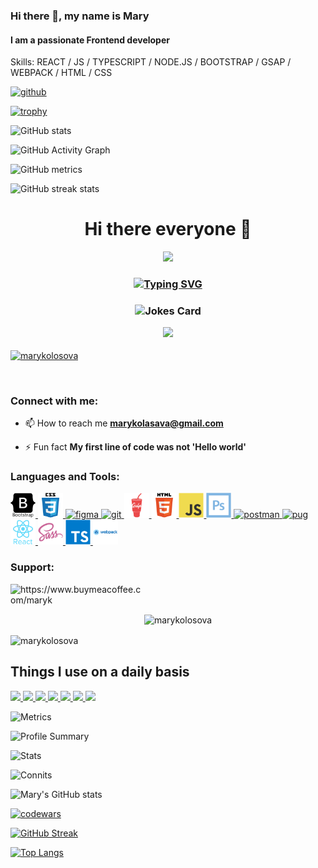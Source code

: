 ### Hi there 👋, my name is Mary
#### I am a passionate Frontend developer

Skills: REACT / JS / TYPESCRIPT / NODE.JS / BOOTSTRAP / GSAP / WEBPACK / HTML / CSS

[<img src='https://cdn.jsdelivr.net/npm/simple-icons@3.0.1/icons/github.svg' alt='github' height='40'>](https://github.com/marykolosova)  

[![trophy](https://github-profile-trophy.vercel.app/?username=marykolosova)](https://github.com/ryo-ma/github-profile-trophy)

![GitHub stats](https://github-readme-stats.vercel.app/api?username=marykolosova&show_icons=true&count_private=true)  

![GitHub Activity Graph](https://activity-graph.herokuapp.com/graph?username=marykolosova)  

![GitHub metrics](https://metrics.lecoq.io/marykolosova)  

![GitHub streak stats](https://streak-stats.demolab.com/?user=marykolosova)

<h1 align="center">Hi there everyone 👋</h1>
<p align="center">
  <img src="https://image.myanimelist.net/ui/5LYzTBVoS196gvYvw3zjwMTtg_vCyUlYd7U7yjWHox8" height="200" />
</p>

<h3 align="center">
  
  [![Typing SVG](https://readme-typing-svg.herokuapp.com?color=%2336BCF7&lines=I'm+Mary+-+a+Passionate+Frontend+developer)](https://git.io/typing-svg)
  
</h3>

<h3 align="center">
  
  ![Jokes Card](https://readme-jokes.vercel.app/api)
  
  ![](https://komarev.com/ghpvc/?username=marykolosova&color=ff69b4)  
  
</h3>

<p align="left"> <a href="https://github.com/ryo-ma/github-profile-trophy"><img src="https://github-profile-trophy.vercel.app/?username=marykolosova" alt="marykolosova" /></a> </p>

<p align="left"> <a href="https://twitter.com/" target="blank"><img src="https://img.shields.io/twitter/follow/?logo=twitter&style=for-the-badge" alt="" /></a> </p>

<h3 align="left">Connect with me:</h3>

- 📫 How to reach me **marykolasava@gmail.com**

- ⚡ Fun fact **My first line of code was not 'Hello world'**

<p align="left">
</p>

<h3 align="left">Languages and Tools:</h3>
<p align="left"> <a href="https://getbootstrap.com" target="_blank" rel="noreferrer"> <img src="https://raw.githubusercontent.com/devicons/devicon/master/icons/bootstrap/bootstrap-plain-wordmark.svg" alt="bootstrap" width="40" height="40"/> </a> <a href="https://www.w3schools.com/css/" target="_blank" rel="noreferrer"> <img src="https://raw.githubusercontent.com/devicons/devicon/master/icons/css3/css3-original-wordmark.svg" alt="css3" width="40" height="40"/> </a> <a href="https://www.figma.com/" target="_blank" rel="noreferrer"> <img src="https://www.vectorlogo.zone/logos/figma/figma-icon.svg" alt="figma" width="40" height="40"/> </a> <a href="https://git-scm.com/" target="_blank" rel="noreferrer"> <img src="https://www.vectorlogo.zone/logos/git-scm/git-scm-icon.svg" alt="git" width="40" height="40"/> </a> <a href="https://gulpjs.com" target="_blank" rel="noreferrer"> <img src="https://raw.githubusercontent.com/devicons/devicon/master/icons/gulp/gulp-plain.svg" alt="gulp" width="40" height="40"/> </a> <a href="https://www.w3.org/html/" target="_blank" rel="noreferrer"> <img src="https://raw.githubusercontent.com/devicons/devicon/master/icons/html5/html5-original-wordmark.svg" alt="html5" width="40" height="40"/> </a> <a href="https://developer.mozilla.org/en-US/docs/Web/JavaScript" target="_blank" rel="noreferrer"> <img src="https://raw.githubusercontent.com/devicons/devicon/master/icons/javascript/javascript-original.svg" alt="javascript" width="40" height="40"/> </a> <a href="https://www.photoshop.com/en" target="_blank" rel="noreferrer"> <img src="https://raw.githubusercontent.com/devicons/devicon/master/icons/photoshop/photoshop-line.svg" alt="photoshop" width="40" height="40"/> </a> <a href="https://postman.com" target="_blank" rel="noreferrer"> <img src="https://www.vectorlogo.zone/logos/getpostman/getpostman-icon.svg" alt="postman" width="40" height="40"/> </a> <a href="https://pugjs.org" target="_blank" rel="noreferrer"> <img src="https://cdn.worldvectorlogo.com/logos/pug.svg" alt="pug" width="40" height="40"/> </a> <a href="https://reactjs.org/" target="_blank" rel="noreferrer"> <img src="https://raw.githubusercontent.com/devicons/devicon/master/icons/react/react-original-wordmark.svg" alt="react" width="40" height="40"/> </a> <a href="https://sass-lang.com" target="_blank" rel="noreferrer"> <img src="https://raw.githubusercontent.com/devicons/devicon/master/icons/sass/sass-original.svg" alt="sass" width="40" height="40"/> </a> <a href="https://www.typescriptlang.org/" target="_blank" rel="noreferrer"> <img src="https://raw.githubusercontent.com/devicons/devicon/master/icons/typescript/typescript-original.svg" alt="typescript" width="40" height="40"/> </a> <a href="https://webpack.js.org" target="_blank" rel="noreferrer"> <img src="https://raw.githubusercontent.com/devicons/devicon/d00d0969292a6569d45b06d3f350f463a0107b0d/icons/webpack/webpack-original-wordmark.svg" alt="webpack" width="40" height="40"/> </a> </p>

<h3 align="left">Support:</h3>
<p><a href="https://www.buymeacoffee.com/https://www.buymeacoffee.com/maryk"> <img align="left" src="https://cdn.buymeacoffee.com/buttons/v2/default-yellow.png" height="50" width="210" alt="https://www.buymeacoffee.com/maryk" /></a></p><br><br>

<p>&nbsp;<img align="center" src="https://github-readme-stats.vercel.app/api?username=marykolosova&show_icons=true&locale=en" alt="marykolosova" /></p>

<p><img align="center" src="https://github-readme-streak-stats.herokuapp.com/?user=marykolosova&" alt="marykolosova" /></p>

<p align="center">   

  ## Things I use on a daily basis
</p>

<p align="left">  
 <a href="https://github.com/harish-sethuraman/readme-components">
  <img  src="https://readme-components.vercel.app/api?component=logo&fill=black&logo=react&animation=spin&svgfill=15d8fe">  
 </a>
 <a href="https://github.com/harish-sethuraman/readme-components">
  <img  src="https://readme-components.vercel.app/api?component=logo&fill=black&logo=javascript&svgfill=f6df1c">
 </a>
 <a href="https://github.com/harish-sethuraman/readme-components">
  <img  src="https://readme-components.vercel.app/api?component=logo&fill=black&logo=typescript&svgfill=2d79c7">
 </a>
 <a href="https://github.com/harish-sethuraman/readme-components">
  <img  src="https://readme-components.vercel.app/api?component=logo&fill=black&logo=webpack&svgfill=8ed5fa">
 </a>
 <a href="https://github.com/harish-sethuraman/readme-components">
  <img  src="https://readme-components.vercel.app/api?component=logo&fill=black&logo=node.js&svgfill=659b60">
 </a>
 <a href="https://github.com/harish-sethuraman/readme-components">
  <img  src="https://readme-components.vercel.app/api?component=logo&fill=black&logo=html5&svgfill=f06629">
 </a>
 <a href="https://github.com/harish-sethuraman/readme-components">
  <img  src="https://readme-components.vercel.app/api?component=logo&fill=black&logo=CSS3&svgfill=028dd1">
 </a>
</p>
<!--![techstack logo](https://readme-components.vercel.app/api?component=logo&logo=🥰&desc=helloworld&fill=ffc0cd)
 <a href="https://github.com/harish-sethuraman/readme-components">
  <img  src="https://readme-components.vercel.app/api?component=logo&fill=black&logo=github">
 </a>-->

![Metrics](https://metrics.lecoq.io/marykolosova)

![Profile Summary](http://github-profile-summary-cards.vercel.app/api/cards/profile-details?username=marykolosova&theme=omni)

![Stats](http://github-profile-summary-cards.vercel.app/api/cards/stats?username=marykolosova&theme=omni)

![Connits](http://github-profile-summary-cards.vercel.app/api/cards/productive-time?username=marykolosova&theme=omni&utcOffset=8)

![Mary's GitHub stats](https://github-readme-stats.vercel.app/api?username=marykolosova&theme=omni&show_icons=true)

[![codewars](https://www.codewars.com/users/MaryKolosova/badges/large)](https://www.codewars.com/users/MaryKolosova)   

[![GitHub Streak](https://github-readme-streak-stats.herokuapp.com/?user=marykolosova)](https://git.io/streak-stats)

[![Top Langs](https://github-readme-stats.vercel.app/api/top-langs/?username=marykolosova&layout=compact)](https://github.com/anuraghazra/github-readme-stats)

<!--
**MaryKolosova/MaryKolosova** is a ✨ _special_ ✨ repository because its `README.md` (this file) appears on your GitHub profile.

Here are some ideas to get you started:

- 🔭 I’m currently working on ...
- 🌱 I’m currently learning ...
- 👯 I’m looking to collaborate on ...
- 🤔 I’m looking for help with ...
- 💬 Ask me about ...
- 📫 How to reach me: ...
- 😄 Pronouns: ...
- ⚡ Fun fact: ...
-->
